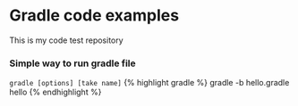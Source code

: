 # Gradle code examples
This is my code test repository

### Simple way to run gradle file
`gradle [options] [take name]`
{% highlight gradle %}
gradle -b hello.gradle hello
{% endhighlight %}